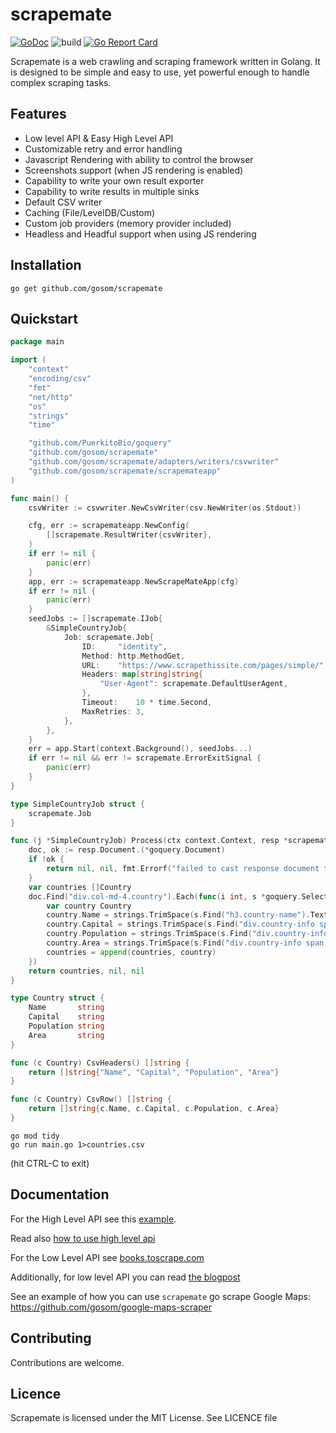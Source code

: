 # scrapemate
[![GoDoc](https://godoc.org/github.com/gosom/scrapemate?status.svg)](https://godoc.org/github.com/gosom/scrapemate)
![build](https://github.com/gosom/scrapemate/actions/workflows/build.yml/badge.svg)
[![Go Report Card](https://goreportcard.com/badge/github.com/gosom/scrapemate)](https://goreportcard.com/report/github.com/gosom/scrapemate)

Scrapemate is a web crawling and scraping framework written in Golang. It is designed to be simple and easy to use, yet powerful enough to handle complex scraping tasks.


## Features

- Low level API & Easy High Level API
- Customizable retry and error handling
- Javascript Rendering with ability to control the browser
- Screenshots support (when JS rendering is enabled)
- Capability to write your own result exporter
- Capability to write results in multiple sinks
- Default CSV writer
- Caching (File/LevelDB/Custom)
- Custom job providers (memory provider included)
- Headless and Headful support when using JS rendering

## Installation

```
go get github.com/gosom/scrapemate
```

## Quickstart


```go
package main

import (
	"context"
	"encoding/csv"
	"fmt"
	"net/http"
	"os"
	"strings"
	"time"

	"github.com/PuerkitoBio/goquery"
	"github.com/gosom/scrapemate"
	"github.com/gosom/scrapemate/adapters/writers/csvwriter"
	"github.com/gosom/scrapemate/scrapemateapp"
)

func main() {
	csvWriter := csvwriter.NewCsvWriter(csv.NewWriter(os.Stdout))

	cfg, err := scrapemateapp.NewConfig(
		[]scrapemate.ResultWriter{csvWriter},
	)
	if err != nil {
		panic(err)
	}
	app, err := scrapemateapp.NewScrapeMateApp(cfg)
	if err != nil {
		panic(err)
	}
	seedJobs := []scrapemate.IJob{
		&SimpleCountryJob{
			Job: scrapemate.Job{
				ID:     "identity",
				Method: http.MethodGet,
				URL:    "https://www.scrapethissite.com/pages/simple/",
				Headers: map[string]string{
					"User-Agent": scrapemate.DefaultUserAgent,
				},
				Timeout:    10 * time.Second,
				MaxRetries: 3,
			},
		},
	}
	err = app.Start(context.Background(), seedJobs...)
	if err != nil && err != scrapemate.ErrorExitSignal {
		panic(err)
	}
}

type SimpleCountryJob struct {
	scrapemate.Job
}

func (j *SimpleCountryJob) Process(ctx context.Context, resp *scrapemate.Response) (any, []scrapemate.IJob, error) {
	doc, ok := resp.Document.(*goquery.Document)
	if !ok {
		return nil, nil, fmt.Errorf("failed to cast response document to goquery document")
	}
	var countries []Country
	doc.Find("div.col-md-4.country").Each(func(i int, s *goquery.Selection) {
		var country Country
		country.Name = strings.TrimSpace(s.Find("h3.country-name").Text())
		country.Capital = strings.TrimSpace(s.Find("div.country-info span.country-capital").Text())
		country.Population = strings.TrimSpace(s.Find("div.country-info span.country-population").Text())
		country.Area = strings.TrimSpace(s.Find("div.country-info span.country-area").Text())
		countries = append(countries, country)
	})
	return countries, nil, nil
}

type Country struct {
	Name       string
	Capital    string
	Population string
	Area       string
}

func (c Country) CsvHeaders() []string {
	return []string{"Name", "Capital", "Population", "Area"}
}

func (c Country) CsvRow() []string {
	return []string{c.Name, c.Capital, c.Population, c.Area}
}

```

```
go mod tidy
go run main.go 1>countries.csv
```

(hit CTRL-C to exit)

## Documentation

For the High Level API see this [example](https://github.com/gosom/scrapemate/tree/main/examples/quotes-to-scrape-app).

Read also [how to use high level api](https://blog.gkomninos.com/golang-web-scraping-using-scrapemate)

For the Low Level API see [books.toscrape.com](https://github.com/gosom/scrapemate/tree/main/examples/books-to-scrape-simple)

Additionally, for low level API you can read [the blogpost](https://blog.gkomninos.com/getting-started-with-web-scraping-using-golang-and-scrapemate)


See an example of how you can use `scrapemate` go scrape Google Maps: https://github.com/gosom/google-maps-scraper

## Contributing

Contributions are welcome.

## Licence

Scrapemate is licensed under the MIT License. See LICENCE file

